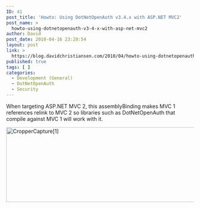 ```yaml
---
ID: 41
post_title: 'Howto: Using DotNetOpenAuth v3.4.x with ASP.NET MVC2'
post_name: >
  howto-using-dotnetopenauth-v3-4-x-with-asp-net-mvc2
author: David
post_date: 2010-04-16 23:28:54
layout: post
link: >
  https://blog.davidchristiansen.com/2010/04/howto-using-dotnetopenauth-v3-4-x-with-asp-net-mvc2/
published: true
tags: [ ]
categories:
  - Development (General)
  - DotNetOpenAuth
  - Security
---
```

<p>When targeting ASP.NET MVC 2, this assemblyBinding makes MVC 1 references relink to MVC 2 so libraries such as DotNetOpenAuth that compile against MVC 1 will work with it.</p>  <p><img style="border-bottom: 0px; border-left: 0px; display: inline; border-top: 0px; border-right: 0px" title="CropperCapture[1]" border="0" alt="CropperCapture[1]" src="http://davidchristiansenblog.azurewebsites.net/wp-content/uploads/2012/10/dnoamvc.jpg" width="612" height="201"></p>